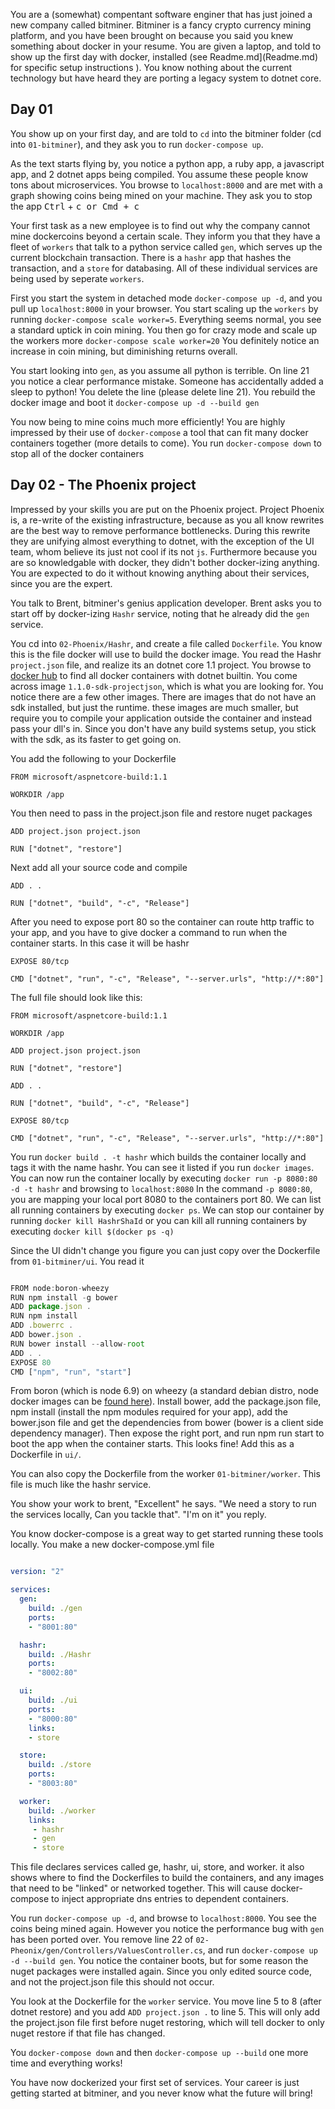 
You are a (somewhat) compentant software enginer that has just joined a new company called bitminer. Bitminer is a fancy crypto currency mining platform, and you have been brought on because you said you knew something about docker in your resume. You are given a laptop, and told to show up the first day with docker, installed (see Readme.md](Readme.md) for specific setup instructions ). You know nothing about the current technology but have heard they are porting a legacy system to dotnet core.

## Day 01

You show up on your first day, and are told to `cd` into the bitminer folder (cd into `01-bitminer`), and they ask you to run `docker-compose up`.

As the text starts flying by, you notice a python app, a ruby app, a javascript app, and 2 dotnet apps being compiled. You assume these people know tons about microservices. You browse to `localhost:8000` and are met with a graph showing coins being mined on your machine. They ask you to stop the app <kbd>Ctrl</kbd> + <kbd>c</kcb> or <kbd>Cmd</kbd> + <kbd>c</kcb>

Your first task as a new employee is to find out why the company cannot mine dockercoins beyond a certain scale. They inform you that they have a fleet of `workers` that talk to a python service called `gen`, which serves up the current blockchain transaction. There is a `hashr` app that hashes the transaction, and a `store` for databasing. All of these individual services are being used by seperate `workers`. 

First you start the system in detached mode `docker-compose up -d`, and you pull up `localhost:8000` in your browser. You start scaling up the `workers` by running `docker-compose scale worker=5`. Everything seems normal, you see a standard uptick in coin mining. You then go for crazy mode and scale up the workers more `docker-compose scale worker=20` You definitely notice an increase in coin mining, but diminishing returns overall.

You start looking into `gen`, as you assume all python is terrible. On line 21 you notice a clear performance mistake. Someone has accidentally added a sleep to python! You delete the line (please delete line 21). You rebuild the docker image and boot it `docker-compose up -d --build gen`

You now being to mine coins much more efficiently! You are highly impressed by their use of `docker-compose` a tool that can fit many docker containers together (more details to come). You run `docker-compose down` to stop all of the docker containers

## Day 02 - The Phoenix project

Impressed by your skills you are put on the Phoenix project. Project Phoenix is, a re-write of the existing infrastructure, because as you all know rewrites are the best way to remove performance bottlenecks. During this rewrite they are unifying almost everything to dotnet, with the exception of the UI team, whom believe its just not cool if its not `js`. Furthermore because you are so knowledgable with docker, they didn't bother docker-izing anything. You are expected to do it without knowing anything about their services, since you are the expert.

You talk to Brent, bitminer's genius application developer. Brent asks you to start off by docker-izing `Hashr` service, noting that he already did the `gen` service.


 You cd into `02-Phoenix/Hashr`, and create a file called `Dockerfile`. You know this is the file docker will use to build the docker image. You read the Hashr `project.json` file, and realize its an dotnet core 1.1 project. You browse to [docker hub](https://hub.docker.com/r/microsoft/dotnet/) to find all docker containers with dotnet builtin. You come across image `1.1.0-sdk-projectjson`, which is what you are looking for. You notice there are a few other images. There are images that do not have an sdk installed, but just the runtime. these images are much smaller, but require you to compile your application outside the container and instead pass your dll's in. Since you don't have any build systems setup, you stick with the sdk, as its faster to get going on.

You add the following to your Dockerfile

```
FROM microsoft/aspnetcore-build:1.1

WORKDIR /app

```

You then need to pass in the project.json file and restore nuget packages

```
ADD project.json project.json

RUN ["dotnet", "restore"]

```

Next add all your source code and compile
```
ADD . .

RUN ["dotnet", "build", "-c", "Release"]
```

After you need to expose port 80 so the container can route http traffic to your app, and you have to give docker a command to run when the container starts. In this case it will be hashr

```
EXPOSE 80/tcp

CMD ["dotnet", "run", "-c", "Release", "--server.urls", "http://*:80"]
```

The full file should look like this:

```
FROM microsoft/aspnetcore-build:1.1

WORKDIR /app

ADD project.json project.json

RUN ["dotnet", "restore"]

ADD . .

RUN ["dotnet", "build", "-c", "Release"]

EXPOSE 80/tcp

CMD ["dotnet", "run", "-c", "Release", "--server.urls", "http://*:80"]

```

You run `docker build . -t hashr` which builds the container locally and tags it with the name hashr. You can see it listed if you run `docker images`. You can now run the container locally by executing `docker run -p 8080:80 -d -t hashr` and browsing to `localhost:8080` In the command `-p 8080:80`, you are mapping your local port 8080 to the containers port 80. We can list all running containers by executing `docker ps`. We can stop our container by running `docker kill HashrShaId` or you can kill all running containers by executing `docker kill $(docker ps -q)`


Since the UI didn't change you figure you can just copy over the Dockerfile from `01-bitminer/ui`. You read it


```js

FROM node:boron-wheezy
RUN npm install -g bower
ADD package.json .
RUN npm install
ADD .bowerrc .
ADD bower.json .
RUN bower install --allow-root
ADD . .
EXPOSE 80
CMD ["npm", "run", "start"]

```

From boron (which is node 6.9) on wheezy (a standard debian distro, node docker images can be [found here](https://hub.docker.com/_/node/)). Install bower, add the package.json file, npm install (install the npm modules required for your app), add the bower.json file and get the dependencies from bower (bower is a client side dependency manager). Then expose the right port, and run npm run start to boot the app when the container starts. This looks fine! Add this as a Dockerfile in `ui/`. 

You can also copy the Dockerfile from the worker `01-bitminer/worker`. This file is much like the hashr service.


You show your work to brent, "Excellent" he says. "We need a story to run the services locally, Can you tackle that". "I'm on it" you reply.


You know docker-compose is a great way to get started running these tools locally. You make a new docker-compose.yml file


```yml

version: "2"

services:
  gen:
    build: ./gen
    ports:
    - "8001:80"

  hashr:
    build: ./Hashr
    ports:
    - "8002:80"

  ui:
    build: ./ui
    ports:
    - "8000:80"
    links:
    - store

  store:
    build: ./store
    ports:
    - "8003:80"

  worker:
    build: ./worker
    links:
     - hashr
     - gen
     - store

```

This file declares services called ge, hashr, ui, store, and worker. it also shows where to find the Dockerfiles to build the containers, and any images that need to be "linked" or networked together. This will cause docker-compose to inject appropriate dns entries to dependent containers.

You run `docker-compose up -d`, and browse to `localhost:8000`. You see the coins being mined again. However you notice the performance bug with `gen` has been ported over. You remove line 22 of `02-Pheonix/gen/Controllers/ValuesController.cs`, and run `docker-compose up -d --build gen`. You notice the container boots, but for some reason the nuget packages were installed again. Since you only edited source code, and not the project.json file this should not occur.

You look at the Dockerfile for the `worker` service. You move line 5 to 8 (after dotnet restore) and you add `ADD project.json .` to line 5. This will only add the project.json file first before nuget restoring, which will tell docker to only nuget restore if that file has changed.

You `docker-compose down` and then `docker-compose up --build` one more time and everything works!

You have now dockerized your first set of services. Your career is just getting started at bitminer, and you never know what the future will bring!
